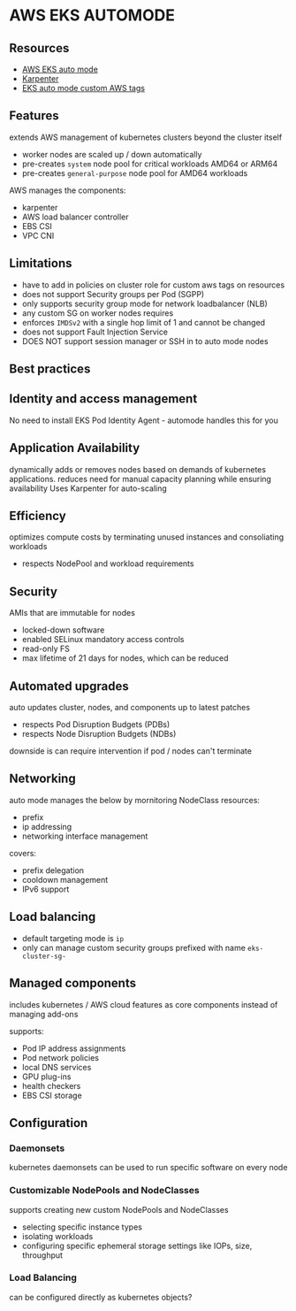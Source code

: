 # AWS EKS AUTOMODE

## Resources
- [AWS EKS auto mode](https://docs.aws.amazon.com/eks/latest/userguide/automode.html)
- [Karpenter](https://karpenter.sh/docs/)
- [EKS auto mode custom AWS tags](https://docs.aws.amazon.com/eks/latest/userguide/auto-learn-iam.html#tag-prop)

## Features
extends AWS management of kubernetes clusters beyond the cluster itself
- worker nodes are scaled up / down automatically
- pre-creates `system` node pool for critical workloads AMD64 or ARM64
- pre-creates `general-purpose` node pool for AMD64 workloads

AWS manages the components:
- karpenter
- AWS load balancer controller
- EBS CSI
- VPC CNI

## Limitations
- have to add in policies on cluster role for custom aws tags on resources
- does not support Security groups per Pod (SGPP)
- only supports security group mode for network loadbalancer (NLB)
- any custom SG on worker nodes requires 
- enforces `IMDSv2` with a single hop limit of 1 and cannot be changed
- does not support Fault Injection Service
- DOES NOT support session manager or SSH in to auto mode nodes

## Best practices

## Identity and access management
No need to install EKS Pod Identity Agent - automode handles this for you

## Application Availability
dynamically adds or removes nodes based on demands of kubernetes applications.
reduces need for manual capacity planning while ensuring availability
Uses Karpenter for auto-scaling

## Efficiency
optimizes compute costs by terminating unused instances and consoliating workloads
- respects NodePool and workload requirements

## Security
AMIs that are immutable for nodes
- locked-down software
- enabled SELinux mandatory access controls
- read-only FS
- max lifetime of 21 days for nodes, which can be reduced

## Automated upgrades
auto updates cluster, nodes, and components up to latest patches
- respects Pod Disruption Budgets (PDBs)
- respects Node Disruption Budgets (NDBs)

downside is can require intervention if pod / nodes can't terminate

## Networking
auto mode manages the below by mornitoring NodeClass resources:
- prefix
- ip addressing
- networking interface management

covers:
- prefix delegation
- cooldown management
- IPv6 support

## Load balancing
- default targeting mode is `ip`
- only can manage custom security groups prefixed with name `eks-cluster-sg-`

## Managed components
includes kubernetes / AWS cloud features as core components instead of managing add-ons

supports:
- Pod IP address assignments
- Pod network policies
- local DNS services
- GPU plug-ins
- health checkers
- EBS CSI storage

## Configuration

### Daemonsets
kubernetes daemonsets can be used to run specific software on every node

### Customizable NodePools and NodeClasses
supports creating new custom NodePools and NodeClasses
- selecting specific instance types
- isolating workloads
- configuring specific ephemeral storage settings like IOPs, size, throughput

### Load Balancing
can be configured directly as kubernetes objects?